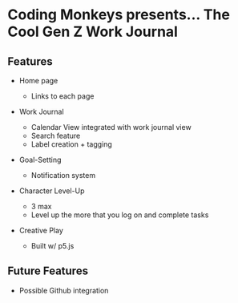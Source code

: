 # Coding Monkeys presents... The Cool Gen Z Work Journal

## Features
* Home page
  * Links to each page
    
* Work Journal
  * Calendar View integrated with work journal view
  * Search feature
  * Label creation + tagging
 
* Goal-Setting
  * Notification system
    
* Character Level-Up
  * 3 max
  * Level up the more that you log on and complete tasks
    
* Creative Play
  * Built w/ p5.js

## Future Features
* Possible Github integration
